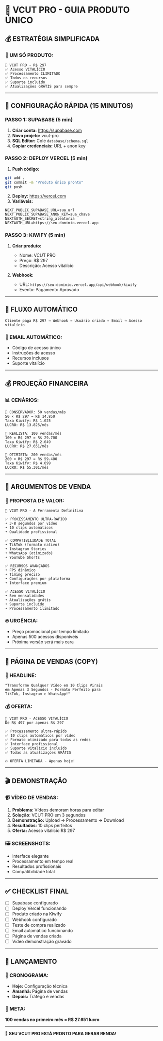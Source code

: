 # 🚀 VCUT PRO - GUIA PRODUTO ÚNICO

## 💰 ESTRATÉGIA SIMPLIFICADA

### 🎯 **UM SÓ PRODUTO:**
```
🚀 VCUT PRO - R$ 297
✅ Acesso VITALÍCIO
✅ Processamento ILIMITADO
✅ Todos os recursos
✅ Suporte incluído
✅ Atualizações GRÁTIS para sempre
```

---

## 🔧 CONFIGURAÇÃO RÁPIDA (15 MINUTOS)

### **PASSO 1: SUPABASE (5 min)**
1. **Criar conta:** https://supabase.com
2. **Novo projeto:** vcut-pro
3. **SQL Editor:** Cole `database/schema.sql`
4. **Copiar credenciais:** URL + anon key

### **PASSO 2: DEPLOY VERCEL (5 min)**
1. **Push código:**
```bash
git add .
git commit -m "Produto único pronto"
git push
```

2. **Deploy:** https://vercel.com
3. **Variáveis:**
```
NEXT_PUBLIC_SUPABASE_URL=sua_url
NEXT_PUBLIC_SUPABASE_ANON_KEY=sua_chave
NEXTAUTH_SECRET=string_aleatoria
NEXTAUTH_URL=https://seu-dominio.vercel.app
```

### **PASSO 3: KIWIFY (5 min)**
1. **Criar produto:**
   - Nome: VCUT PRO
   - Preço: R$ 297
   - Descrição: Acesso vitalício

2. **Webhook:**
   - URL: `https://seu-dominio.vercel.app/api/webhook/kiwify`
   - Evento: Pagamento Aprovado

---

## 🎯 FLUXO AUTOMÁTICO

```
Cliente paga R$ 297 → Webhook → Usuário criado → Email → Acesso vitalício
```

### **📧 EMAIL AUTOMÁTICO:**
- Código de acesso único
- Instruções de acesso
- Recursos inclusos
- Suporte vitalício

---

## 💰 PROJEÇÃO FINANCEIRA

### **📊 CENÁRIOS:**
```
🥉 CONSERVADOR: 50 vendas/mês
50 × R$ 297 = R$ 14.850
Taxa Kiwify: R$ 1.025
LUCRO: R$ 13.825/mês

🥈 REALISTA: 100 vendas/mês  
100 × R$ 297 = R$ 29.700
Taxa Kiwify: R$ 2.049
LUCRO: R$ 27.651/mês

🥇 OTIMISTA: 200 vendas/mês
200 × R$ 297 = R$ 59.400
Taxa Kiwify: R$ 4.099
LUCRO: R$ 55.301/mês
```

---

## 🎯 ARGUMENTOS DE VENDA

### **💎 PROPOSTA DE VALOR:**
```
🚀 VCUT PRO - A Ferramenta Definitiva

✅ PROCESSAMENTO ULTRA-RÁPIDO
• 3-8 segundos por vídeo
• 10 clips automáticos
• Qualidade profissional

✅ COMPATIBILIDADE TOTAL
• TikTok (formato nativo)
• Instagram Stories
• WhatsApp (otimizado)
• YouTube Shorts

✅ RECURSOS AVANÇADOS
• FPS dinâmico
• Timing preciso
• Configurações por plataforma
• Interface premium

✅ ACESSO VITALÍCIO
• Sem mensalidades
• Atualizações grátis
• Suporte incluído
• Processamento ilimitado
```

### **🔥 URGÊNCIA:**
- Preço promocional por tempo limitado
- Apenas 500 acessos disponíveis
- Próxima versão será mais cara

---

## 📱 PÁGINA DE VENDAS (COPY)

### **🎯 HEADLINE:**
```
"Transforme Qualquer Vídeo em 10 Clips Virais 
em Apenas 3 Segundos - Formato Perfeito para 
TikTok, Instagram e WhatsApp!"
```

### **💰 OFERTA:**
```
🚀 VCUT PRO - ACESSO VITALÍCIO
De R$ 497 por apenas R$ 297

✅ Processamento ultra-rápido
✅ 10 clips automáticos por vídeo
✅ Formato otimizado para todas as redes
✅ Interface profissional
✅ Suporte vitalício incluído
✅ Todas as atualizações GRÁTIS

🔥 OFERTA LIMITADA - Apenas hoje!
```

---

## 🎬 DEMONSTRAÇÃO

### **📹 VÍDEO DE VENDAS:**
1. **Problema:** Vídeos demoram horas para editar
2. **Solução:** VCUT PRO em 3 segundos
3. **Demonstração:** Upload → Processamento → Download
4. **Resultados:** 10 clips perfeitos
5. **Oferta:** Acesso vitalício R$ 297

### **🖼️ SCREENSHOTS:**
- Interface elegante
- Processamento em tempo real
- Resultados profissionais
- Compatibilidade total

---

## ✅ CHECKLIST FINAL

- [ ] Supabase configurado
- [ ] Deploy Vercel funcionando  
- [ ] Produto criado na Kiwify
- [ ] Webhook configurado
- [ ] Teste de compra realizado
- [ ] Email automático funcionando
- [ ] Página de vendas criada
- [ ] Vídeo demonstração gravado

---

## 🚀 LANÇAMENTO

### **📅 CRONOGRAMA:**
- **Hoje:** Configuração técnica
- **Amanhã:** Página de vendas
- **Depois:** Tráfego e vendas

### **🎯 META:**
**100 vendas no primeiro mês = R$ 27.651 lucro**

---

**🎉 SEU VCUT PRO ESTÁ PRONTO PARA GERAR RENDA!**

